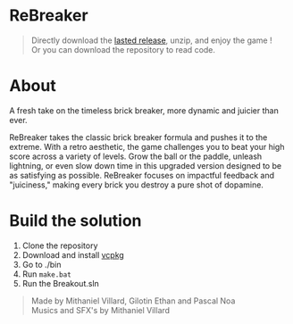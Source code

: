 # ReBreaker

> Directly download the [lasted release](https://github.com/MomoCrash/Breakout/releases/), unzip, and enjoy the game ! \
> Or you can download the repository to read code.

# About 

A fresh take on the timeless brick breaker, more dynamic and juicier than ever.

ReBreaker takes the classic brick breaker formula and pushes it to the extreme. With a retro aesthetic, the game challenges you to beat your high score across a variety of levels. Grow the ball or the paddle, unleash lightning, or even slow down time in this upgraded version designed to be as satisfying as possible. ReBreaker focuses on impactful feedback and "juiciness," making every brick you destroy a pure shot of dopamine.

# Build the solution 
1. Clone the repository
2. Download and install [vcpkg](https://github.com/Microsoft/vcpkg.git)
4. Go to ./bin
5. Run `make.bat`
6. Run the Breakout.sln

> Made by Mithaniel Villard, Gilotin Ethan and Pascal Noa\
> Musics and SFX's by Mithaniel Villard
